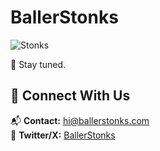 # BallerStonks  

![Stonks](https://media1.giphy.com/media/v1.Y2lkPTc5MGI3NjExd3VjanRrcnI1bG5hY3ZrdnR4YzI3ZnZ2NncyNDZrcDhoampqbDl6MiZlcD12MV9pbnRlcm5hbF9naWZfYnlfaWQmY3Q9Zw/YnkMcHgNIMW4Yfmjxr/giphy.gif)  

🚀 Stay tuned.  

## 🔗 Connect With Us  
📬 **Contact:** [hi@ballerstonks.com](mailto:hi@ballerstonks.com)  
🐥 **Twitter/X:** [BallerStonks](https://x.com/BallerStonks)
